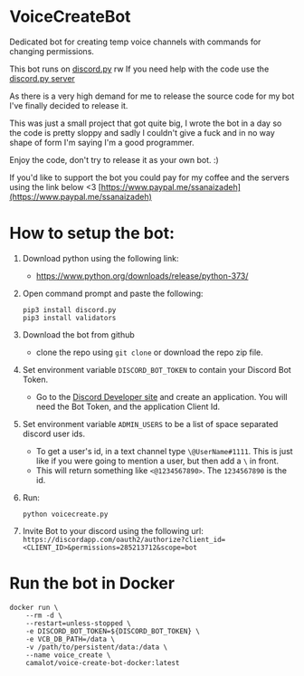 # VoiceCreateBot

Dedicated bot for creating temp voice channels with commands for changing permissions.

This bot runs on [discord.py](https://discord.gg/r3sSKJJ) rw If you need help with the code use the [discord.py server](https://discord.gg/r3sSKJJ)

As there is a very high demand for me to release the source code for my bot I've finally decided to release it.

This was just a small project that got quite big, I wrote the bot in a day so the code is pretty sloppy and sadly I couldn't give a fuck and in no way shape of form I'm saying I'm a good programmer.

Enjoy the code, don't try to release it as your own bot. :)

If you'd like to support the bot you could pay for my coffee and the servers using the link below <3  [https://www.paypal.me/ssanaizadeh](https://www.paypal.me/ssanaizadeh)


# How to setup the bot:

1. Download python using the following link:
	- https://www.python.org/downloads/release/python-373/
1. Open command prompt and paste the following:
	```shell
	pip3 install discord.py
	pip3 install validators
	```  

1. Download the bot from github
	- clone the repo using `git clone` or download the repo zip file.
1. Set environment variable `DISCORD_BOT_TOKEN` to contain your Discord Bot Token.
	- Go to the [Discord Developer site](https://discordapp.com/developers/applications/me) and create an application. You will need the Bot Token, and the application Client Id.
1. Set environment variable `ADMIN_USERS` to be a list of space separated discord user ids.
	- To get a user's id, in a text channel type `\@UserName#1111`. This is just like if you were going to mention a user, but then add a `\` in front. 
	- This will return something like `<@1234567890>`. The `1234567890` is the id.
1. Run:
	```shell
	python voicecreate.py
	```

1. Invite Bot to your discord using the following url:  
`https://discordapp.com/oauth2/authorize?client_id=<CLIENT_ID>&permissions=285213712&scope=bot`

# Run the bot in Docker

```shell
docker run \
	--rm -d \
	--restart=unless-stopped \
	-e DISCORD_BOT_TOKEN=${DISCORD_BOT_TOKEN} \
	-e VCB_DB_PATH=/data \
	-v /path/to/persistent/data:/data \
	--name voice_create \
	camalot/voice-create-bot-docker:latest
```